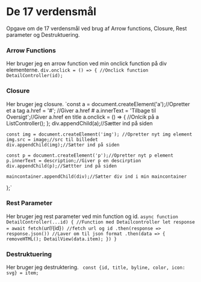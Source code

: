 # De 17 verdensmål 
Opgave om de 17 verdensmål ved brug af Arrow functions, Closure, Rest parameter og Destruktuering.

### Arrow Functions
Her bruger jeg en arrow function ved min onclick function på div elementerne. 
`div.onclick = () => { //Onclick function
        DetailController(id);`

### Closure 
Her bruger jeg closure.
`const a = document.createElement('a');//Opretter et a tag
    a.href = '#'; //Giver a.href #
    a.innerText = 'Tilbage til Oversigt';//Giver a.href en title
    a.onclick = () => { //Onlcik på a
        ListController();
    };
    div.appendChild(a);//Sætter ind på siden

    const img = document.createElement('img'); //Opretter nyt img element
    img.src = image;//src til billedet
    div.appendChild(img);//Sætter ind på siden

    const p = document.createElement('p');//Opretter nyt p element
    p.innerText = description;//Giver p en descirption 
    div.appendChild(p);//Sættter ind på siden

    maincontainer.appendChild(div);//Sætter div ind i min maincontainer
};`

### Rest Parameter
Her bruger jeg rest parameter ved min function og id.
`async function DetailController(...id) { //Function med Detailcontroller
    let response = await fetch(`${url}/${id}`) //fetch url og id
    .then(response => response.json()) //Laver om til json format
    .then(data => {
        removeHTML();
        DetailView(data.item);
    })
}`

### Destruktuering 
Her bruger jeg destruktering.
` const {id, title, byline, color, icon: svg} = item;`
